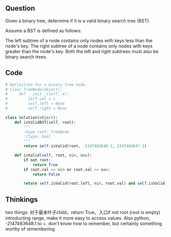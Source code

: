 ## Question 
Given a binary tree, determine if it is a valid binary search tree (BST).

Assume a BST is defined as follows:

The left subtree of a node contains only nodes with keys less than the node's key.
The right subtree of a node contains only nodes with keys greater than the node's key.
Both the left and right subtrees must also be binary search trees.
## Code
```python
# Definition for a binary tree node.
# class TreeNode(object):
#     def __init__(self, x):
#         self.val = x
#         self.left = None
#         self.right = None

class Solution(object):
    def isValidBST(self, root):
        """
        :type root: TreeNode
        :rtype: bool
        """
        return self.isValid(root, -2147483648.1, 2147483647.1)

    def isValid(self, root, min, max):
        if not root:
            return True
        if root.val <= min or root.val >= max:
            return False

        return self.isValid(root.left, min, root.val) and self.isValid(root.right, root.val, max)
```

## Thinkings
two things: 对于最末叶子child，return True，入口if not root (root is empty)
introducting range, make it more easy to access values. Also python, -2147483648.1 to +. don't know how to remember, but certainly something worthy of remembering

